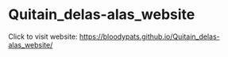 # Quitain_delas-alas_website

Click to visit website: https://bloodypats.github.io/Quitain_delas-alas_website/
